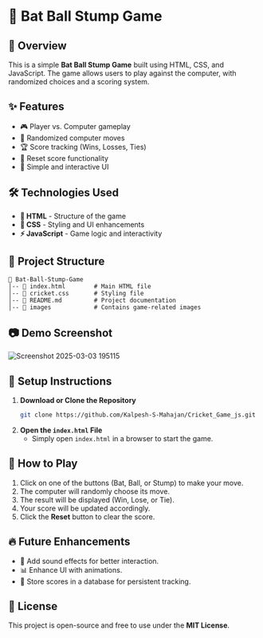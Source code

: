 # 🏏 Bat Ball Stump Game

## 📌 Overview
This is a simple **Bat Ball Stump Game** built using HTML, CSS, and JavaScript. The game allows users to play against the computer, with randomized choices and a scoring system.

## ✨ Features
- 🎮 Player vs. Computer gameplay
- 🔄 Randomized computer moves
- 🏆 Score tracking (Wins, Losses, Ties)
- 🔄 Reset score functionality
- 🎨 Simple and interactive UI

## 🛠 Technologies Used
- **📌 HTML** - Structure of the game
- **🎨 CSS** - Styling and UI enhancements
- **⚡ JavaScript** - Game logic and interactivity

## 📁 Project Structure
```
📂 Bat-Ball-Stump-Game
│-- 📜 index.html        # Main HTML file
│-- 📜 cricket.css       # Styling file
│-- 📜 README.md         # Project documentation
│-- 📂 images            # Contains game-related images
```

## 📷 Demo Screenshot
![Screenshot 2025-03-03 195115](https://github.com/user-attachments/assets/a88c5f04-6e85-4045-9e9e-f31a5589b738)

## 🚀 Setup Instructions
1. **Download or Clone the Repository**
   ```sh
   git clone https://github.com/Kalpesh-S-Mahajan/Cricket_Game_js.git
   ```
2. **Open the `index.html` File**
   - Simply open `index.html` in a browser to start the game.

## 🎯 How to Play
1. Click on one of the buttons (Bat, Ball, or Stump) to make your move.
2. The computer will randomly choose its move.
3. The result will be displayed (Win, Lose, or Tie).
4. Your score will be updated accordingly.
5. Click the **Reset** button to clear the score.

## 🔥 Future Enhancements
- 🎵 Add sound effects for better interaction.
- 📊 Enhance UI with animations.
- 💾 Store scores in a database for persistent tracking.

## 📜 License
This project is open-source and free to use under the **MIT License**.

